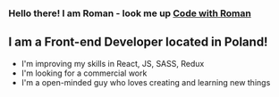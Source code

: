 ### Hello there! I am Roman - look me up **[Code with Roman](https://codewithroman.netlify.app/)**

## I am a Front-end Developer located in Poland!
- I'm improving my skills in React, JS, SASS, Redux
- I'm looking for a commercial work
- I'm a open-minded guy who loves creating and learning new things

